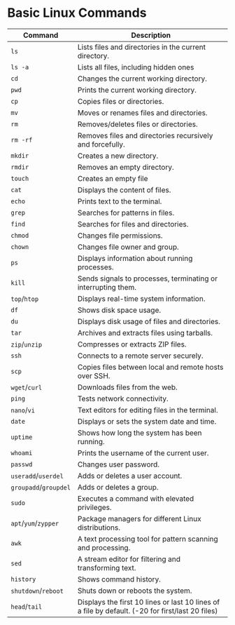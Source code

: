 # Basic Linux Commands

| Command | Description |
|---------|-------------|
| `ls` | Lists files and directories in the current directory. |
| `ls -a` | Lists all files, including hidden ones |
| `cd` | Changes the current working directory. |
| `pwd` | Prints the current working directory. |
| `cp` | Copies files or directories. |
| `mv` | Moves or renames files and directories. |
| `rm` | Removes/deletes files or directories. |
| `rm -rf` | Removes files and directories recursively and forcefully. |
| `mkdir` | Creates a new directory. |
| `rmdir` | Removes an empty directory. |
| `touch` | Creates an empty file |
| `cat` | Displays the content of files. |
| `echo` | Prints text to the terminal. |
| `grep` | Searches for patterns in files. |
| `find` | Searches for files and directories. |
| `chmod` | Changes file permissions. |
| `chown` | Changes file owner and group. |
| `ps` | Displays information about running processes. |
| `kill` | Sends signals to processes, terminating or interrupting them. |
| `top`/`htop` | Displays real-time system information. |
| `df` | Shows disk space usage. |
| `du` | Displays disk usage of files and directories. |
| `tar` | Archives and extracts files using tarballs. |
| `zip`/`unzip` | Compresses or extracts ZIP files. |
| `ssh` | Connects to a remote server securely. |
| `scp` | Copies files between local and remote hosts over SSH. |
| `wget`/`curl` | Downloads files from the web. |
| `ping` | Tests network connectivity. |
| `nano`/`vi` | Text editors for editing files in the terminal. |
| `date` | Displays or sets the system date and time. |
| `uptime` | Shows how long the system has been running. |
| `whoami` | Prints the username of the current user. |
| `passwd` | Changes user password. |
| `useradd`/`userdel` | Adds or deletes a user account. |
| `groupadd`/`groupdel` | Adds or deletes a group. |
| `sudo` | Executes a command with elevated privileges. |
| `apt`/`yum`/`zypper` | Package managers for different Linux distributions. |
| `awk` | A text processing tool for pattern scanning and processing. |
| `sed` | A stream editor for filtering and transforming text. |
| `history` | Shows command history. |
| `shutdown`/`reboot` | Shuts down or reboots the system. |
| `head`/`tail` | Displays the first 10 lines or last 10 lines of a file by default. (-20 for first/last 20 files) |
